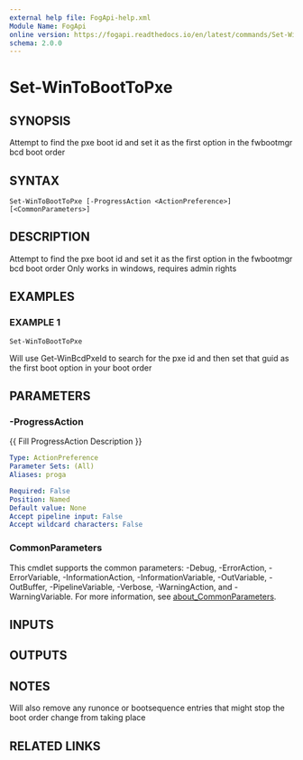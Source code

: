 ```yaml
---
external help file: FogApi-help.xml
Module Name: FogApi
online version: https://fogapi.readthedocs.io/en/latest/commands/Set-WinToBootToPxe
schema: 2.0.0
---
```


# Set-WinToBootToPxe

## SYNOPSIS
Attempt to find the pxe boot id and set it as the first option in the fwbootmgr bcd boot order

## SYNTAX

```
Set-WinToBootToPxe [-ProgressAction <ActionPreference>] [<CommonParameters>]
```

## DESCRIPTION
Attempt to find the pxe boot id and set it as the first option in the fwbootmgr bcd boot order
Only works in windows, requires admin rights

## EXAMPLES

### EXAMPLE 1
```
Set-WinToBootToPxe
```

Will use Get-WinBcdPxeId to search for the pxe id and then set that guid as the first boot option in your boot order

## PARAMETERS

### -ProgressAction
{{ Fill ProgressAction Description }}

```yaml
Type: ActionPreference
Parameter Sets: (All)
Aliases: proga

Required: False
Position: Named
Default value: None
Accept pipeline input: False
Accept wildcard characters: False
```

### CommonParameters
This cmdlet supports the common parameters: -Debug, -ErrorAction, -ErrorVariable, -InformationAction, -InformationVariable, -OutVariable, -OutBuffer, -PipelineVariable, -Verbose, -WarningAction, and -WarningVariable. For more information, see [about_CommonParameters](http://go.microsoft.com/fwlink/?LinkID=113216).

## INPUTS

## OUTPUTS

## NOTES
Will also remove any runonce or bootsequence entries that might stop the boot order change from taking place

## RELATED LINKS
